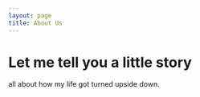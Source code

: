 ```yaml
---
layout: page
title: About Us
---
```


# Let me tell you a little story
all about how my life got turned upside down.
